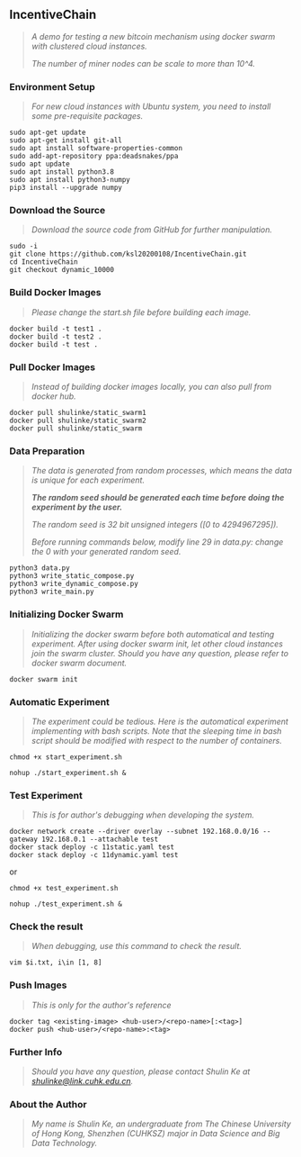 ## IncentiveChain

> *A demo for testing a new bitcoin mechanism using docker swarm with clustered cloud instances.*
> 
> *The number of miner nodes can be scale to more than 10^4.*

### Environment Setup

> *For new cloud instances with Ubuntu system, you need to install some pre-requisite packages.*

```
sudo apt-get update
sudo apt-get install git-all
sudo apt install software-properties-common
sudo add-apt-repository ppa:deadsnakes/ppa
sudo apt update
sudo apt install python3.8
sudo apt install python3-numpy
pip3 install --upgrade numpy

```

### Download the Source

> *Download the source code from GitHub for further manipulation.*

```
sudo -i
git clone https://github.com/ksl20200108/IncentiveChain.git
cd IncentiveChain
git checkout dynamic_10000

```

### Build Docker Images

> *Please change the start.sh file before building each image.*

```
docker build -t test1 .
docker build -t test2 .
docker build -t test .

```

### Pull Docker Images

> *Instead of building docker images locally, you can also pull from docker hub.*

```
docker pull shulinke/static_swarm1
docker pull shulinke/static_swarm2
docker pull shulinke/static_swarm

```

### Data Preparation

> *The data is generated from random processes, which means the data is unique for each experiment.*
> 
> ***The random seed should be generated each time before doing the experiment by the user.***
> 
> *The random seed is 32 bit unsigned integers ([0 to 4294967295]).*
> 
> *Before running commands below, modify line 29 in data.py: change the 0 with your generated random seed.*

```
python3 data.py
python3 write_static_compose.py
python3 write_dynamic_compose.py
python3 write_main.py

```

### Initializing Docker Swarm

> *Initializing the docker swarm before both automatical and testing experiment. After using docker swarm init, let other cloud instances join the swarm cluster. Should you have any question, please refer to docker swarm document.*

```
docker swarm init

```

### Automatic Experiment

> *The experiment could be tedious. Here is the automatical experiment implementing with bash scripts. Note that the sleeping time in bash script should be modified with respect to the number of containers.*

```
chmod +x start_experiment.sh

```
```
nohup ./start_experiment.sh &

```

### Test Experiment

> *This is for author's debugging when developing the system.*

```
docker network create --driver overlay --subnet 192.168.0.0/16 --gateway 192.168.0.1 --attachable test
docker stack deploy -c 11static.yaml test
docker stack deploy -c 11dynamic.yaml test

```

or

```
chmod +x test_experiment.sh

```
```
nohup ./test_experiment.sh &

```

### Check the result

> *When debugging, use this command to check the result.*

```
vim $i.txt, i\in [1, 8]

```

### Push Images

> *This is only for the author's reference*

```
docker tag <existing-image> <hub-user>/<repo-name>[:<tag>]
docker push <hub-user>/<repo-name>:<tag>

```

### Further Info

> *Should you have any question, please contact Shulin Ke at <shulinke@link.cuhk.edu.cn>.*

### About the Author

> *My name is Shulin Ke, an undergraduate from The Chinese University of Hong Kong, Shenzhen (CUHKSZ) major in Data Science and Big Data Technology.*

